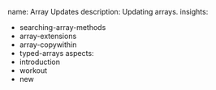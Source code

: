 name: Array Updates
description: Updating arrays.
insights:
  - searching-array-methods
  - array-extensions
  - array-copywithin
  - typed-arrays
aspects:
  - introduction
  - workout
  - new
